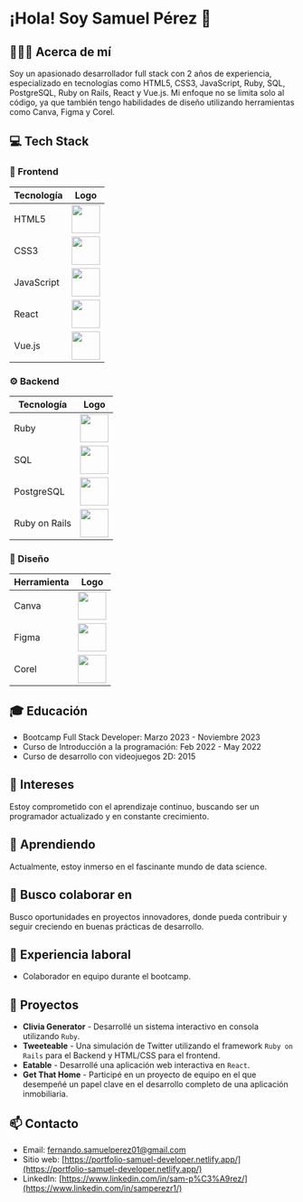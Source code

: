 # ¡Hola! Soy Samuel Pérez 👋

## 🙋🏽‍♂️ Acerca de mí
Soy un apasionado desarrollador full stack con 2 años de experiencia, especializado en tecnologías como HTML5, CSS3, JavaScript, Ruby, SQL, PostgreSQL, Ruby on Rails, React y Vue.js. Mi enfoque no se limita solo al código, ya que también tengo habilidades de diseño utilizando herramientas como Canva, Figma y Corel.

## 💻 Tech Stack

### 🚀 Frontend

| Tecnología  | Logo                                           |
|-------------|------------------------------------------------|
| HTML5       | <img src="https://upload.wikimedia.org/wikipedia/commons/thumb/3/38/HTML5_Badge.svg/800px-HTML5_Badge.svg.png" width="50">            |
| CSS3        | <img src="https://upload.wikimedia.org/wikipedia/commons/thumb/6/62/CSS3_logo.svg/1024px-CSS3_logo.svg.png" width="50">              |
| JavaScript  | <img src="https://upload.wikimedia.org/wikipedia/commons/thumb/6/6a/JavaScript-logo.png/768px-JavaScript-logo.png" width="50">  |
| React       | <img src="https://upload.wikimedia.org/wikipedia/commons/thumb/a/a7/React-icon.svg/2300px-React-icon.svg.png" width="50">            |
| Vue.js      | <img src="https://upload.wikimedia.org/wikipedia/commons/thumb/9/95/Vue.js_Logo_2.svg/2367px-Vue.js_Logo_2.svg.png" width="50">             |

### ⚙️ Backend

| Tecnología      | Logo                                               |
|-----------------|----------------------------------------------------|
| Ruby            | <img src="https://upload.wikimedia.org/wikipedia/commons/thumb/7/73/Ruby_logo.svg/2048px-Ruby_logo.svg.png" width="50">                   |
| SQL             | <img src="https://upload.wikimedia.org/wikipedia/commons/8/87/Sql_data_base_with_logo.png" width="50">                     |
| PostgreSQL      | <img src="https://upload.wikimedia.org/wikipedia/commons/thumb/2/29/Postgresql_elephant.svg/1200px-Postgresql_elephant.svg.png" width="50">       |
| Ruby on Rails   | <img src="https://upload.wikimedia.org/wikipedia/commons/thumb/6/62/Ruby_On_Rails_Logo.svg/2560px-Ruby_On_Rails_Logo.svg.png" width="50">                 |

### 🎨 Diseño

| Herramienta      | Logo                                               |
|------------------|----------------------------------------------------|
| Canva            | <img src="https://assets.stickpng.com/images/5842a622a6515b1e0ad75af9.png" width="50">                |
| Figma            | <img src="https://upload.wikimedia.org/wikipedia/commons/thumb/3/33/Figma-logo.svg/1667px-Figma-logo.svg.png" width="50">                |
| Corel            | <img src="https://upload.wikimedia.org/wikipedia/commons/thumb/f/f1/CorelDraw_logo.svg/718px-CorelDraw_logo.svg.png" width="50">                |

## 🎓 Educación

- Bootcamp Full Stack Developer: Marzo 2023 - Noviembre 2023
- Curso de Introducción a la programación: Feb 2022 - May 2022
- Curso de desarrollo con videojuegos 2D: 2015

## 👀 Intereses

Estoy comprometido con el aprendizaje continuo, buscando ser un programador actualizado y en constante crecimiento.

## 🌱 Aprendiendo

Actualmente, estoy inmerso en el fascinante mundo de data science.

## 💞️ Busco colaborar en

Busco oportunidades en proyectos innovadores, donde pueda contribuir y seguir creciendo en buenas prácticas de desarrollo.

## 💼 Experiencia laboral

- Colaborador en equipo durante el bootcamp.

## 🌱 Proyectos

- **Clivia Generator** - Desarrollé un sistema interactivo en consola utilizando `Ruby`.
- **Tweeteable** - Una simulación de Twitter utilizando el framework `Ruby on Rails` para el Backend y HTML/CSS para el frontend.
- **Eatable** - Desarrollé una aplicación web interactiva en `React`.
- **Get That Home** - Participé en un proyecto de equipo en el que desempeñé un papel clave en el desarrollo completo de una aplicación inmobiliaria.

## 📫 Contacto

- Email: fernando.samuelperez01@gmail.com
- Sitio web: [https://portfolio-samuel-developer.netlify.app/](https://portfolio-samuel-developer.netlify.app/)
- LinkedIn: [https://www.linkedin.com/in/sam-p%C3%A9rez/](https://www.linkedin.com/in/samperezr1/)
